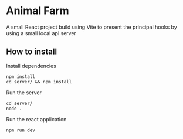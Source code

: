 # Animal Farm

A small React project build using Vite to present the principal hooks
by using a small local api server

## How to install

Install dependencies

```
npm install
cd server/ && npm install
```

Run the server

```
cd server/
node .
```

Run the react application

```
npm run dev
```
